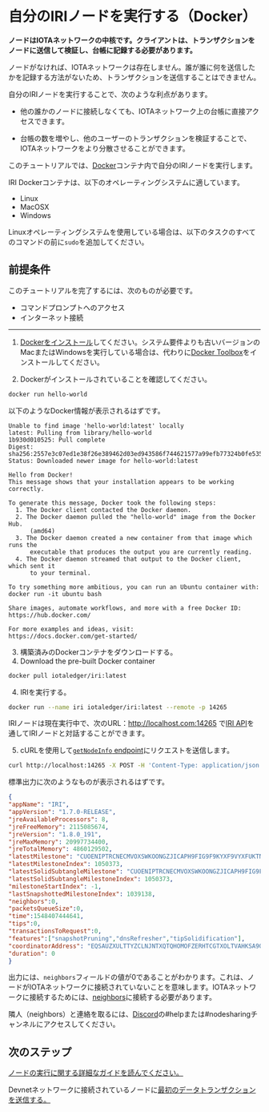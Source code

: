 # 自分のIRIノードを実行する（Docker）
<!-- # Run your own IRI node -->

**ノードはIOTAネットワークの中核です。クライアントは、トランザクションをノードに送信して検証し、台帳に記録する必要があります。**
<!-- **Nodes are the core of an IOTA network. Clients must send their transactions to nodes to have them validated and recorded in the ledger.** -->

ノードがなければ、IOTAネットワークは存在しません。誰が誰に何を送信したかを記録する方法がないため、トランザクションを送信することはできません。
<!-- Without nodes, IOTA networks wouldn't exist. No one would be able to send transactions because there would be no way of recording who sent what to whom. -->

自分のIRIノードを実行することで、次のような利点があります。
<!-- By running your own IRI node, you have the following benefits: -->
* 他の誰かのノードに接続しなくても、IOTAネットワーク上の台帳に直接アクセスできます。
<!-- * You have your own direct access to a ledger on an IOTA network instead of having to connect to someone else's node -->
* 台帳の数を増やし、他のユーザーのトランザクションを検証することで、IOTAネットワークをより分散させることができます。
<!-- * You help the IOTA network to become more distributed by adding to the number of ledgers and validating other users' transactions -->

このチュートリアルでは、[Docker](https://www.docker.com/)コンテナ内で自分のIRIノードを実行します。
<!-- In this tutorial, you're going to run your own IRI node in a [Docker](https://www.docker.com/) container. -->

IRI Dockerコンテナは、以下のオペレーティングシステムに適しています。
<!-- The IRI Docker container is suitable for the following operating systems: -->
* Linux
* MacOSX
* Windows

Linuxオペレーティングシステムを使用している場合は、以下のタスクのすべてのコマンドの前に`sudo`を追加してください。
<!-- If you're using a Linux operating system, add `sudo` before all the commands in the following tasks. -->

## 前提条件
<!-- ## Prerequisites -->

このチュートリアルを完了するには、次のものが必要です。
<!-- To complete this tutorial, you need the following: -->

* コマンドプロンプトへのアクセス
* インターネット接続
<!-- * Access to a command prompt -->
<!-- * An Internet connection -->

---

1. [Dockerをインストール](https://docs.docker.com/install/#supported-platforms)してください。システム要件よりも古いバージョンのMacまたはWindowsを実行している場合は、代わりに[Docker Toolbox](https://docs.docker.com/toolbox/overview/)をインストールしてください。
<!-- 1. [Install Docker](https://docs.docker.com/install/#supported-platforms). If you're running a version of Mac or Windows that's older than the system requirements, install the [Docker toolbox](https://docs.docker.com/toolbox/overview/) instead. -->

2. Dockerがインストールされていることを確認してください。
<!-- 2. Make sure that Docker is installed -->

  ```bash
  docker run hello-world
  ```

  以下のようなDocker情報が表示されるはずです。
  <!-- You should see some Docker information like the following: -->

  ```
  Unable to find image 'hello-world:latest' locally
  latest: Pulling from library/hello-world
  1b930d010525: Pull complete
  Digest: sha256:2557e3c07ed1e38f26e389462d03ed943586f744621577a99efb77324b0fe535
  Status: Downloaded newer image for hello-world:latest

  Hello from Docker!
  This message shows that your installation appears to be working correctly.

  To generate this message, Docker took the following steps:
    1. The Docker client contacted the Docker daemon.
    2. The Docker daemon pulled the "hello-world" image from the Docker Hub.
        (amd64)
    3. The Docker daemon created a new container from that image which runs the
        executable that produces the output you are currently reading.
    4. The Docker daemon streamed that output to the Docker client, which sent it
        to your terminal.

  To try something more ambitious, you can run an Ubuntu container with:
  docker run -it ubuntu bash

  Share images, automate workflows, and more with a free Docker ID:
  https://hub.docker.com/

  For more examples and ideas, visit:
  https://docs.docker.com/get-started/
  ```

3. 構築済みのDockerコンテナをダウンロードする。
3. Download the pre-built Docker container

  ```bash
  docker pull iotaledger/iri:latest
  ```

4. IRIを実行する。
<!-- 4. Run the IRI -->

  ```bash
  docker run --name iri iotaledger/iri:latest --remote -p 14265
  ```

  IRIノードは現在実行中で、次のURL：http://localhost.com:14265 で[IRI API](root://iri/0.1/references/api-reference.md)を通してIRIノードと対話することができます。
  <!-- Your IRI node is now running and you can interact with it through the [IRI API](root://iri/0.1/references/api-reference.md) at the following URL: -->
  <!-- http://localhost.com:14265 -->

5. cURLを使用して[`getNodeInfo` endpoint](root://iri/0.1/references/api-reference.md#getNodeInfo)にリクエストを送信します。
<!-- 5. Use cURL to send a request to the [`getNodeInfo` endpoint](root://iri/0.1/references/api-reference.md#getNodeInfo) -->
  ```bash
  curl http://localhost:14265 -X POST -H 'Content-Type: application/json' -H 'X-IOTA-API-Version: 1' -d '{"command": "getNodeInfo"}'
  ```

  標準出力に次のようなものが表示されるはずです。
  <!-- You should see something like the following in the output: -->
  ```json
  {
  "appName": "IRI",
  "appVersion": "1.7.0-RELEASE",
  "jreAvailableProcessors": 8,
  "jreFreeMemory": 2115085674,
  "jreVersion": "1.8.0_191",
  "jreMaxMemory": 20997734400,
  "jreTotalMemory": 4860129502,
  "latestMilestone": "CUOENIPTRCNECMVOXSWKOONGZJICAPH9FIG9F9KYXF9VYXFUKTNDCCLLWRZNUHZIGLJZFWPOVCIZA9999",
  "latestMilestoneIndex": 1050373,
  "latestSolidSubtangleMilestone": "CUOENIPTRCNECMVOXSWKOONGZJICAPH9FIG9F9KYXF9VYXFUKTNDCCLLWRZNUHZIGLJZFWPOVCIZA9999",
  "latestSolidSubtangleMilestoneIndex": 1050373,
  "milestoneStartIndex": -1,
  "lastSnapshottedMilestoneIndex": 1039138,
  "neighbors":0,
  "packetsQueueSize":0,
  "time":1548407444641,
  "tips":0,
  "transactionsToRequest":0,
  "features":["snapshotPruning","dnsRefresher","tipSolidification"],
  "coordinatorAddress": "EQSAUZXULTTYZCLNJNTXQTQHOMOFZERHTCGTXOLTVAHKSA9OGAZDEKECURBRIXIJWNPFCQIOVFVVXJVD9",
  "duration": 0
  }
  ```

出力には、`neighbors`フィールドの値が0であることがわかります。これは、ノードがIOTAネットワークに接続されていないことを意味します。IOTAネットワークに接続するためには、[neighbors](root://iri/0.1/concepts/neighbor-iri-node.md)に接続する必要があります。
<!-- You'll notice in the output that the value of the `neighbors` field is 0. This means that your node is not connected to an IOTA network. To do so, you need to connect to [neighbors](root://iri/0.1/concepts/neighbor-iri-node.md). -->

隣人（neighbors）と連絡を取るには、[Discord](https://discordapp.com/invite/fNGZXvh)の#helpまたは#nodesharingチャンネルにアクセスしてください。
<!-- For help connecting to neighbors, go to the #help or #nodesharing channel on our [Discord](https://discordapp.com/invite/fNGZXvh). -->

## 次のステップ
<!-- ## Next steps -->

[ノードの実行に関する詳細なガイドを読んでください。](root://iri/0.1/introduction/overview.md)
<!-- [Read more in-depth guides about running a node](root://iri/0.1/introduction/overview.md). -->

Devnetネットワークに接続されているノードに[最初のデータトランザクションを送信する。](../tutorials/send-a-zero-value-transaction-with-nodejs.md)
<!-- [Send your first data transaction](../tutorials/send-a-zero-value-transaction-with-nodejs.md) to a node that's connected to the Devnet network. -->
